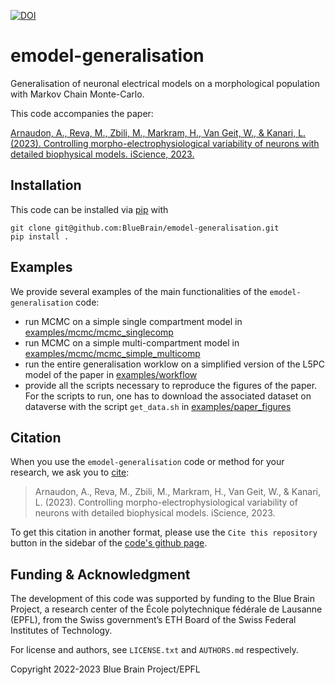 [![DOI](https://zenodo.org/badge/662445885.svg)](https://zenodo.org/badge/latestdoi/662445885)

# emodel-generalisation

Generalisation of neuronal electrical models on a morphological population with Markov Chain Monte-Carlo.

This code accompanies the paper:

[Arnaudon, A., Reva, M., Zbili, M., Markram, H., Van Geit, W., & Kanari, L. (2023). Controlling morpho-electrophysiological variability of neurons with detailed biophysical models. iScience, 2023.](https://www.cell.com/iscience/fulltext/S2589-0042(23)02299-X)

## Installation

This code can be installed via [pip](https://pip.pypa.io/en/stable/) with

```
git clone git@github.com:BlueBrain/emodel-generalisation.git
pip install .
```

## Examples

We provide several examples of the main functionalities of the ```emodel-generalisation``` code:
* run MCMC on a simple single compartment model in [examples/mcmc/mcmc_singlecomp](examples/mcmc/mcmc_singlecomp)
* run MCMC on a simple multi-compartment model in [examples/mcmc/mcmc_simple_multicomp](examples/mcmc/mcmc_simple_multicomp)
* run the entire generalisation worklow on a simplified version of the L5PC model of the paper in [examples/workflow](examples/workflow)
* provide all the scripts necessary to reproduce the figures of the paper. For the scripts to run, one has to download the associated dataset on dataverse  with the script ```get_data.sh``` in [examples/paper_figures](examples/paper_figures)


## Citation

When you use the ``emodel-generalisation`` code or method for your research, we ask you to [cite](https://www.cell.com/iscience/fulltext/S2589-0042(23)02299-X):

> Arnaudon, A., Reva, M., Zbili, M., Markram, H., Van Geit, W., & Kanari, L. (2023). Controlling morpho-electrophysiological variability of neurons with detailed biophysical models. iScience, 2023.

To get this citation in another format, please use the `Cite this repository` button in the sidebar of the [code's github page](https://github.com/BlueBrain/emodel-generalisation).

## Funding & Acknowledgment

The development of this code was supported by funding to the Blue Brain Project, a research
center of the École polytechnique fédérale de Lausanne (EPFL), from the Swiss government’s ETH
Board of the Swiss Federal Institutes of Technology.

For license and authors, see `LICENSE.txt` and `AUTHORS.md` respectively.

Copyright 2022-2023 Blue Brain Project/EPFL

